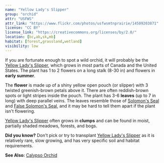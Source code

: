 ```yaml
---
name: "Yellow Lady's Slipper"
group: "orchid"
attr: "USFWS"
attr_link: "https://www.flickr.com/photos/usfwsmtnprairie/14509203871"
license: "CC BY"
license_link: "https://creativecommons.org/licenses/by/2.0/"
location: [bc,ab,sk,mb]
habitat: [forest,grassland,wetland]
visibility: low
---
```

If you are fortunate enough to spot a wild orchid, it will probably be the [Yellow Lady's Slipper](/plants/yellslip/), which grows in most parts of Canada and the United States. The plant has 1 to 2 flowers on a long stalk (8-30 in) and flowers in **early summer**.

The **flower** is made up of a shiny yellow open pouch (or slipper) with 3 twisted greenish-brown petals above it. There are often reddish-brown spots or light stripes inside the pouch. The plant has 3-6 **leaves** (up to 7 in long) with deep parallel veins. The leaves resemble those of [Solomon's Seal](/plants/solomon/) and [False Solomon's Seal](/plants/falsesol/), and it may be hard to tell them apart if the plant isn't flowering.

[Yellow Lady's Slipper](/plants/yellslip/) often grows in **clumps** and can be found in moist, partially shaded meadows, forests, and bogs.

**Did you know?** Don't pick or try to transplant [Yellow Lady's Slipper](/plants/yellslip/) as it is relatively rare, slow growing, and has very specific soil and habitat requirements.

<!-- generated, do not edit -->
**See Also:**
[Calypso Orchid](/plants/calypso/)
